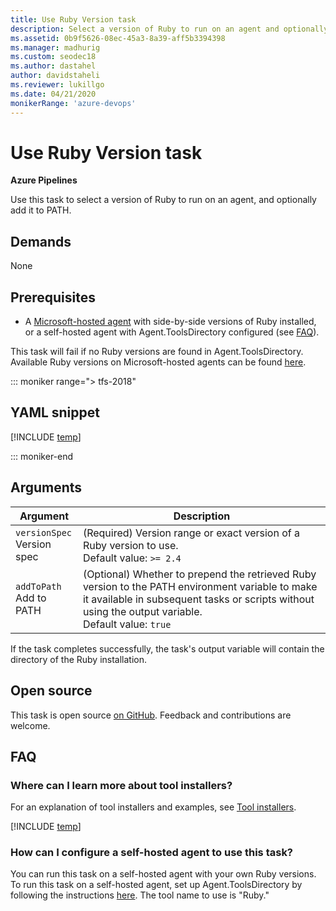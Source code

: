 ```yaml
---
title: Use Ruby Version task
description: Select a version of Ruby to run on an agent and optionally add it to PATH
ms.assetid: 0b9f5626-08ec-45a3-8a39-aff5b3394398
ms.manager: madhurig
ms.custom: seodec18
ms.author: dastahel
author: davidstaheli
ms.reviewer: lukillgo
ms.date: 04/21/2020
monikerRange: 'azure-devops'
---
```


# Use Ruby Version task

**Azure Pipelines**

Use this task to select a version of Ruby to run on an agent, and optionally add it to PATH.

## Demands

None

## Prerequisites

* A [Microsoft-hosted agent](../../agents/hosted.md#software) with side-by-side versions of Ruby installed, or a self-hosted agent with Agent.ToolsDirectory configured (see [FAQ](#how-can-i-configure-a-self-hosted-agent-to-use-this-task)).

This task will fail if no Ruby versions are found in Agent.ToolsDirectory. Available Ruby versions on Microsoft-hosted agents can be found [here](../../agents/hosted.md#software).

::: moniker range="> tfs-2018"

## YAML snippet

[!INCLUDE [temp](../includes/yaml/UseRubyVersionV0.md)]

::: moniker-end

## Arguments

| Argument | Description |
|----------|-------------|
|`versionSpec`<br/> Version spec | (Required) Version range or exact version of a Ruby version to use. <br/>Default value: `>= 2.4`|
|`addToPath`<br/> Add to PATH | (Optional) Whether to prepend the retrieved Ruby version to the PATH environment variable to make it available in subsequent tasks or scripts without using the output variable.<br/>Default value: `true` |

If the task completes successfully, the task's output variable will contain the directory of the Ruby installation.

## Open source

This task is open source [on GitHub](https://github.com/Microsoft/azure-pipelines-tasks). Feedback and contributions are welcome.

## FAQ
<!-- BEGINSECTION class="md-qanda" -->

### Where can I learn more about tool installers?

For an explanation of tool installers and examples, see [Tool installers](../../process/tasks.md#tool-installers).

[!INCLUDE [temp](../../includes/qa-agents.md)]

### How can I configure a self-hosted agent to use this task?

You can run this task on a self-hosted agent with your own Ruby versions.
To run this task on a self-hosted agent, set up Agent.ToolsDirectory by following the instructions [here](https://github.com/Microsoft/vsts-task-tool-lib/blob/master/docs/overview.md#tool-cache).
The tool name to use is "Ruby."

<!-- ENDSECTION -->
